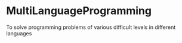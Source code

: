 MultiLanguageProgramming
========================

To solve programming problems of various difficult levels in different languages
